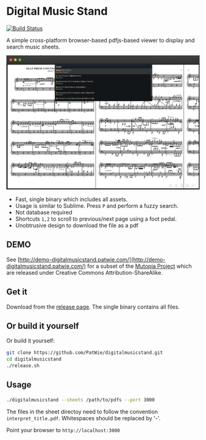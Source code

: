 # Digital Music Stand

[![Build Status](https://ci.patwie.com/api/badges/PatWie/digitalmusicstand/status.svg)](https://ci.patwie.com/PatWie/digitalmusicstand)

A simple cross-platform browser-based pdfjs-based viewer to display and search music sheets.

<img src="./.github/digitalmusicstand_001.jpg" />

* Fast, single binary which includes all assets.
* Usage is similar to Sublime. Press `P` and perform a fuzzy search.
* Not database required
* Shortcuts `1,2` to scroll to previous/next page using a foot pedal.
* Unobtrusive design to download the file as a pdf

## DEMO

See [http://demo-digitalmusicstand.patwie.com/](http://demo-digitalmusicstand.patwie.com/) for a subset of the [Mutopia Project](https://www.mutopiaproject.org/) which are released under Creative Commons Attribution-ShareAlike.

## Get it

Download from the [release page](https://github.com/PatWie/digitalmusicstand/releases). The single binary contains all files.

## Or build it yourself

Or build it yourself:

```bash
git clone https://github.com/PatWie/digitalmusicstand.git
cd digitalmusicstand
./release.sh
```

## Usage

```bash
./digitalmusicstand --sheets /path/to/pdfs --port 3000
```

The files in the sheet directoy need to follow the convention `interpret_title.pdf`.
Whitespaces should be replaced by '-'.

Point your browser to `http://localhost:3000`

